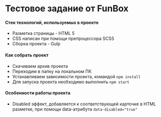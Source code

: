 # Тестовое задание от FunBox

#### Стек технологий, используемых в проекте

- Разметка страницы - HTML 5
- CSS написан при помощи препроцессора SCSS
- Сборка проекта - Gulp

#### Как собрать проект

- Скачиваем архив проекта
- Переходим в папку на локальном ПК
- Устанавливаем зависимости проекта, командой `npm install`
- Для запуска проекта необходимо выполнить `npm start`

#### Особенности работы проекта

- Disabled эффект, добавляется к соответствующей карточке в HTML разметке, при помощи data-атрибута `data-disabled="true"`
